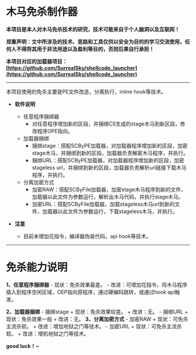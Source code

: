 # 木马免杀制作器

**本项目是本人对木马免杀技术的研究，技术可能来自于个人脑洞以及互联网！**

**郑重声明：文中所涉及的技术、思路和工具仅供以安全为目的的学习交流使用，任何人不得将其用于非法用途以及盈利等目的，否则后果自行承担！**

**本项目对应的加载器项目：[https://github.com/SurrealSky/shellcode_launcher](https://github.com/SurrealSky/shellcode_launcher)** 

---
本项目使用的免杀主要是PE文件改造，分离执行，inline hook等技术。

- **软件说明**
    + 任意程序捆绑器
        - 对任意程序增加新的区段，并捆绑CS生成的stage木马到新区段，修改程序OPE指向。
    + 加载器捆绑
        - 捆绑stage：搭配SCByPE加载器，对加载器程序增加新的区段，加密stage木马，并捆绑到新的区段，加载器负责解密木马程序，并执行。
        - 捆绑URL：搭配SCByPE加载器，对加载器程序增加新的区段，加密stageless url，并捆绑到新的区段，加载器负责解析url链接下载木马程序，并执行。
    + 分离加密方式
        - 加密RAW：搭配SCByFile加载器，加密stage木马程序到新的文件，加载器以此文件为参数运行，解析出木马代码，并执行stage木马。
        - 加密URL：搭配SCByFile加载器，加载stageless木马url到新的文件，加载器以此文件为参数运行，下载stageless木马，并执行。
    
- **注意**
    + 目前未增加花指令，编译器伪装代码，api hook等技术。

---
# 免杀能力说明

**1、任意程序捆绑器**
    - 现状：免杀效果最差。
    - 改进：可增加花指令，将木马程序插入到程序空闲区域，OEP指向原程序，通过硬编码跳转，或通过hook api触发。

**2、加载器捆绑**
    - 捆绑stage
        + 现状：免杀效果较差。
        + 改进：无。
    - 捆绑URL
        + 现状：免杀效果一般
        + 改进：无。
**3、分离加密方式**
    - 加密RAW
        + 现状：可免杀主流杀软。
        + 改进：增加地狱之门等技术。
    - 加密URL
        + 现状：可免杀主流杀软。
        + 改进：增机地狱之门等技术。

**good luck！~**


